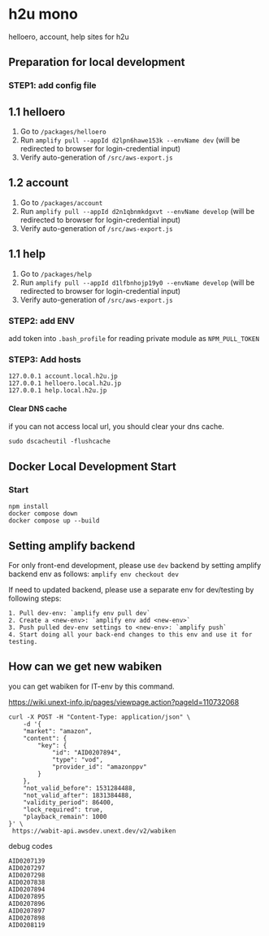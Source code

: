 # h2u mono

helloero, account, help sites for h2u

## Preparation for local development

### STEP1: add config file

## 1.1 helloero

1. Go to `/packages/helloero`
2. Run `amplify pull --appId d2lpn6hawe153k --envName dev` (will be redirected to browser for login-credential input)
3. Verify auto-generation of `/src/aws-export.js`

## 1.2 account

1. Go to `/packages/account`
2. Run `amplify pull --appId d2n1qbnmkdgxvt --envName develop` (will be redirected to browser for login-credential input)
3. Verify auto-generation of `/src/aws-export.js`

## 1.1 help

1. Go to `/packages/help`
2. Run `amplify pull --appId d1lfbnhojp19y0 --envName develop` (will be redirected to browser for login-credential input)
3. Verify auto-generation of `/src/aws-export.js`

### STEP2: add ENV

add token into `.bash_profile` for reading private module as `NPM_PULL_TOKEN`

### STEP3: Add hosts

```
127.0.0.1 account.local.h2u.jp
127.0.0.1 helloero.local.h2u.jp
127.0.0.1 help.local.h2u.jp
```

#### Clear DNS cache

if you can not access local url, you should clear your dns cache.

```
sudo dscacheutil -flushcache
```

## Docker Local Development Start

### Start

```
npm install
docker compose down
docker compose up --build
```

## Setting amplify backend

For only front-end development, please use `dev` backend by setting amplify backend env as follows:
`amplify env checkout dev`

If need to updated backend, please use a separate env for dev/testing by following steps:

    1. Pull dev-env: `amplify env pull dev`
    2. Create a <new-env>: `amplify env add <new-env>`
    3. Push pulled dev-env settings to <new-env>: `amplify push`
    4. Start doing all your back-end changes to this env and use it for testing.

## How can we get new wabiken

you can get wabiken for IT-env by this command.

https://wiki.unext-info.jp/pages/viewpage.action?pageId=110732068

```
curl -X POST -H "Content-Type: application/json" \
    -d '{
    "market": "amazon",
    "content": {
        "key": {
            "id": "AID0207894",
            "type": "vod",
            "provider_id": "amazonppv"
        }
    },
    "not_valid_before": 1531284488,
    "not_valid_after": 1831384488,
    "validity_period": 86400,
    "lock_required": true,
    "playback_remain": 1000
}' \
 https://wabit-api.awsdev.unext.dev/v2/wabiken
```

debug codes

```
AID0207139
AID0207297
AID0207298
AID0207838
AID0207894
AID0207895
AID0207896
AID0207897
AID0207898
AID0208119
```
